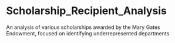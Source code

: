 # Scholarship_Recipient_Analysis
An analysis of various scholarships awarded by the Mary Gates Endowment, focused on identifying underrepresented departments
